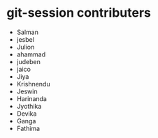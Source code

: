 # git-session contributers

- Salman
- jesbel
- Julion
- ahammad
- judeben
- jaico
- Jiya
- Krishnendu
- Jeswin
- Harinanda 
- Jyothika
- Devika
- Ganga
- Fathima









